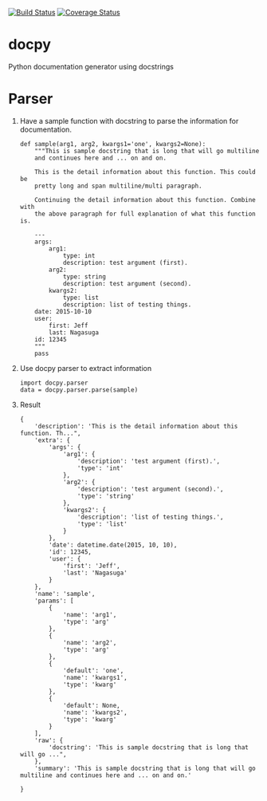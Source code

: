 [![Build Status](https://travis-ci.org/nagasuga/docpy.png?branch=master)](https://travis-ci.org/nagasuga/docpy)
[![Coverage Status](https://coveralls.io/repos/nagasuga/docpy/badge.svg?branch=master&service=github)](https://coveralls.io/github/nagasuga/docpy?branch=master)


# docpy

Python documentation generator using docstrings


# Parser

1. Have a sample function with docstring to parse the information for documentation.

    ```
    def sample(arg1, arg2, kwargs1='one', kwargs2=None):
        """This is sample docstring that is long that will go multiline
        and continues here and ... on and on.

        This is the detail information about this function. This could be
        pretty long and span multiline/multi paragraph.

        Continuing the detail information about this function. Combine with
        the above paragraph for full explanation of what this function is.

        ---
        args:
            arg1:
                type: int
                description: test argument (first).
            arg2:
                type: string
                description: test argument (second).
            kwargs2:
                type: list
                description: list of testing things.
        date: 2015-10-10
        user:
            first: Jeff
            last: Nagasuga
        id: 12345
        """
        pass
    ```

2. Use docpy parser to extract information

    ```
    import docpy.parser
    data = docpy.parser.parse(sample)
    ```

3. Result

    ```
    {
        'description': 'This is the detail information about this function. Th...",
        'extra': {
            'args': {
                'arg1': {
                    'description': 'test argument (first).',
                    'type': 'int'
                },
                'arg2': {
                    'description': 'test argument (second).',
                    'type': 'string'
                },
                'kwargs2': {
                    'description': 'list of testing things.',
                    'type': 'list'
                }
            },
            'date': datetime.date(2015, 10, 10),
            'id': 12345,
            'user': {
                'first': 'Jeff',
                'last': 'Nagasuga'
            }
        },
        'name': 'sample',
        'params': [
            {
                'name': 'arg1',
                'type': 'arg'
            },
            {
                'name': 'arg2',
                'type': 'arg'
            },
            {
                'default': 'one',
                'name': 'kwargs1',
                'type': 'kwarg'
            },
            {
                'default': None,
                'name': 'kwargs2',
                'type': 'kwarg'
            }
        ],
        'raw': {
            'docstring': 'This is sample docstring that is long that will go ...",
        },
        'summary': 'This is sample docstring that is long that will go multiline and continues here and ... on and on.'

    }
    ```
